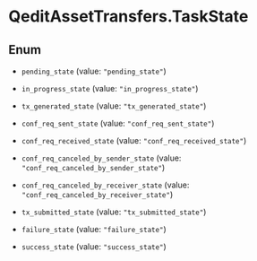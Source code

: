 # QeditAssetTransfers.TaskState

## Enum


* `pending_state` (value: `"pending_state"`)

* `in_progress_state` (value: `"in_progress_state"`)

* `tx_generated_state` (value: `"tx_generated_state"`)

* `conf_req_sent_state` (value: `"conf_req_sent_state"`)

* `conf_req_received_state` (value: `"conf_req_received_state"`)

* `conf_req_canceled_by_sender_state` (value: `"conf_req_canceled_by_sender_state"`)

* `conf_req_canceled_by_receiver_state` (value: `"conf_req_canceled_by_receiver_state"`)

* `tx_submitted_state` (value: `"tx_submitted_state"`)

* `failure_state` (value: `"failure_state"`)

* `success_state` (value: `"success_state"`)


